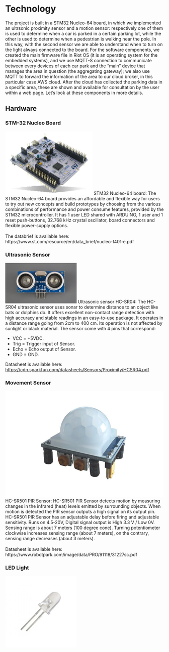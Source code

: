 # Technology
The project is built in a STM32 Nucleo-64 board, in which we implemented an ultrsonic proximity sensor and a motion sensor: respectively one of them is used to determine when a car is parked in a certain parking lot, while the other is used to determine when a pedestrian is walking near the pole. In this way, with the second sensor we are able to understand when to turn on the light always connected to the board.
For the software components, we created the main firmware file in Riot OS (it is an operating system for the embedded systems), and we use MQTT-S connection to communicate between every devices of each car park and the “main” device that manages the area in question (the aggregating gateway); we also use MQTT to forward the information of the area to our cloud broker, in this particular case AWS cloud. After the cloud has collected the parking data in a specific area, these are shown and available for consultation by the user within a web page.
Let’s look at these components in more details.

## Hardware

### STM-32 Nucleo Board
<img src="images/STM-32%20NucleoBoard.jpg" width=55% height=55%>
STM32 Nucleo-64 board: The STM32 Nucleo-64 board provides an affordable and flexible way for users to try out new concepts and build prototypes by choosing from the various combinations of performance and power consume features, provided by the STM32 microcontroller. It has 1 user LED shared with ARDUINO, 1 user and 1 reset push-buttons, 32.768 kHz crystal oscillator, board connectors and flexible power-supply options.
<br/>
<br/>
The databrief is available here: https://www.st.com/resource/en/data_brief/nucleo-f401re.pdf

### Ultrasonic Sensor
<img src="images/Ultrasonic%20Sensor.jpg" width=45% height=45%>
Ultrasonic sensor HC-SR04: The HC-SR04 ultrasonic sensor uses sonar to determine distance to an object like bats or dolphins do. It offers excellent non-contact range detection with high accuracy and stable readings in an easy-to-use package. It operates in a distance range going from 2cm to 400 cm. Its operation is not affected by sunlight or black material.
The sensor come with 4 pins that correspond:

- VCC = +5VDC.
- Trig = Trigger input of Sensor.
- Echo = Echo output of Sensor.
- GND = GND.

Datasheet is available here: https://cdn.sparkfun.com/datasheets/Sensors/Proximity/HCSR04.pdf

### Movement Sensor
<img src="images/Movement Sensor.jpg" widht=0.1% height=0.1%>
HC-SR501 PIR Sensor: HC-SR501 PIR Sensor detects motion by measuring changes in the infrared (heat) levels emitted by surrounding objects. When motion is detected the PIR sensor outputs a high signal on its output pin.
HC-SR501 PIR Sensor has an adjustable delay before firing and adjustable sensitivity. Runs on 4.5-20V, Digital signal output is High 3.3 V / Low 0V. Sensing range is about 7 meters (100 degree cone). Turning potentiometer clockwise increases sensing range (about 7 meters), on the contrary, sensing range decreases (about 3 meters).
<br/>
<br/>
Datasheet is available here: https://www.robotpark.com/image/data/PRO/91118/31227sc.pdf

### LED Light
<img src="images/LED.jpg" width=45% height=45%>
